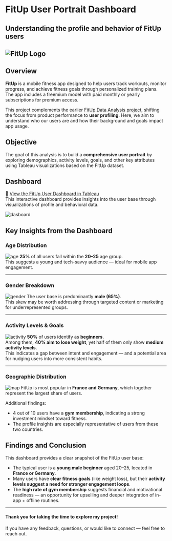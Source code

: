 # FitUp User Portrait Dashboard  
**Understanding the profile and behavior of FitUp users**  
---  
![FitUp Logo](https://github.com/Andrii-Klipailo/FitUp_User_Portrait_Dashboard/blob/main/images/logo.png)  
---  

## Overview  
**FitUp** is a mobile fitness app designed to help users track workouts, monitor progress, and achieve fitness goals through personalized training plans. The app includes a freemium model with paid monthly or yearly subscriptions for premium access.

This project complements the earlier [FitUp Data Analysis project](https://github.com/Andrii-Klipailo/FitUp_Data_Analysis), shifting the focus from product performance to **user profiling**. Here, we aim to understand who our users are and how their background and goals impact app usage.

## Objective  
The goal of this analysis is to build a **comprehensive user portrait** by exploring demographics, activity levels, goals, and other key attributes using Tableau visualizations based on the FitUp dataset.

## Dashboard  
🔗 [View the FitUp User Dashboard in Tableau](https://public.tableau.com/views/FitUp_Dashboard/FitUpDashboard?:language=en-US&publish=yes&:sid=&:redirect=auth&:display_count=n&:origin=viz_share_link)  
This interactive dashboard provides insights into the user base through visualizations of profile and behavioral data.

![dasboard](https://github.com/Andrii-Klipailo/FitUp_User_Portrait_Dashboard/blob/main/images/dashboard.png) 

## Key Insights from the Dashboard  

### Age Distribution  
![age](https://github.com/Andrii-Klipailo/FitUp_User_Portrait_Dashboard/blob/main/images/age.png) 
**25%** of all users fall within the **20–25** age group.  
This suggests a young and tech-savvy audience — ideal for mobile app engagement.

---

### Gender Breakdown  
![gender](https://github.com/Andrii-Klipailo/FitUp_User_Portrait_Dashboard/blob/main/images/gender.png) 
The user base is predominantly **male (65%)**.  
This skew may be worth addressing through targeted content or marketing for underrepresented groups.

---

### Activity Levels & Goals
![activity](https://github.com/Andrii-Klipailo/FitUp_User_Portrait_Dashboard/blob/main/images/activity.png) 
**50%** of users identify as **beginners**.  
Among them, **40% aim to lose weight**, yet half of them only show **medium activity levels**.  
This indicates a gap between intent and engagement — and a potential area for nudging users into more consistent habits.

---

### Geographic Distribution  
![map](https://github.com/Andrii-Klipailo/FitUp_User_Portrait_Dashboard/blob/main/images/map.png) 
FitUp is most popular in **France and Germany**, which together represent the largest share of users.  

Additional findings:  
- 4 out of 10 users have a **gym membership**, indicating a strong investment mindset toward fitness.  
- The profile insights are especially representative of users from these two countries.


## Findings and Conclusion  

This dashboard provides a clear snapshot of the FitUp user base:  
- The typical user is a **young male beginner** aged 20–25, located in **France or Germany**.  
- Many users have **clear fitness goals** (like weight loss), but their **activity levels suggest a need for stronger engagement loops**.  
- The **high rate of gym membership** suggests financial and motivational readiness — an opportunity for upselling and deeper integration of in-app + offline routines.


---

#### Thank you for taking the time to explore my project!  
If you have any feedback, questions, or would like to connect — feel free to reach out.
